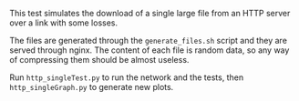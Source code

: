 This test simulates the download of a single large file from an HTTP server over a link with some losses.

The files are generated through the `generate_files.sh` script and they are served through nginx.
The content of each file is random data, so any way of compressing them should be almost useless.

Run `http_singleTest.py` to run the network and the tests, then `http_singleGraph.py` to generate new plots.
